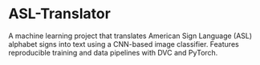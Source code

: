 # ASL-Translator
A machine learning project that translates American Sign Language (ASL) alphabet signs into text using a CNN-based image classifier. Features reproducible training and data pipelines with DVC and PyTorch.
